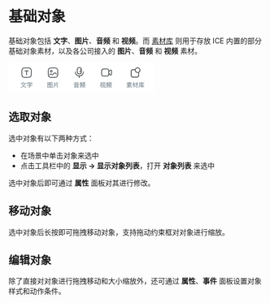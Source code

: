 # 基础对象

基础对象包括 **文字**、**图片**、**音频** 和 **视频**。而 [素材库](../../resource/index.md) 则用于存放 ICE 内置的部分基础对象素材，以及各公司接入的 **图片**、**音频** 和 **视频** 素材。

![基础对象](img/basis.png)

## 选取对象

选中对象有以下两种方式：

- 在场景中单击对象来选中
- 点击工具栏中的 **显示 -> 显示对象列表**，打开 **对象列表** 来选中

选中对象后即可通过 **属性** 面板对其进行修改。

## 移动对象

选中对象后长按即可拖拽移动对象，支持拖动约束框对对象进行缩放。

## 编辑对象

除了直接对对象进行拖拽移动和大小缩放外，还可通过 **属性**、**事件** 面板设置对象样式和动作条件。
